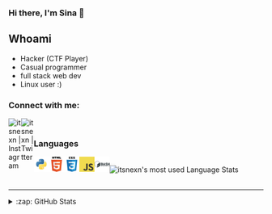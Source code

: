 ### Hi there, I'm Sina 👋

## Whoami
- Hacker (CTF Player)
- Casual programmer
- full stack web dev
- Linux user :)


### Connect with me:

[<img align="left" alt="itsnexn | Instagram" width="25px" src="https://cdn.jsdelivr.net/npm/simple-icons@v3/icons/instagram.svg" />][instagram]
[<img align="left" alt="itsnexn | Twitter" width="25px" src="https://theshillongtimes.com/wp-content/uploads/2020/10/twitter-logo.png" />][Twitter]

<br />

### Languages

<img align="left" alt="Python" width="30px" src="https://raw.githubusercontent.com/github/explore/80688e429a7d4ef2fca1e82350fe8e3517d3494d/topics/python/python.png" />
<img align="left" alt="HTML5" width="30px" src="https://raw.githubusercontent.com/github/explore/80688e429a7d4ef2fca1e82350fe8e3517d3494d/topics/html/html.png" />
<img align="left" alt="CSS3" width="30px" src="https://raw.githubusercontent.com/github/explore/80688e429a7d4ef2fca1e82350fe8e3517d3494d/topics/css/css.png" />
<img align="left" alt="JavaScript" width="30px" src="https://raw.githubusercontent.com/github/explore/80688e429a7d4ef2fca1e82350fe8e3517d3494d/topics/javascript/javascript.png" />
<img align="left" alt="Bash" width="30px" src="https://raw.githubusercontent.com/github/explore/80688e429a7d4ef2fca1e82350fe8e3517d3494d/topics/bash/bash.png" />
<br />
<img align="left" alt="itsnexn's most used Language Stats" src="https://github-readme-stats.vercel.app/api/top-langs/?username=anuraghazra&layout=compact" />

<br />
<br />

---
<details>
  <summary>:zap: GitHub Stats</summary>
  <img align="left" alt="itsnexn's GitHub Stats" src="https://github-readme-stats.vercel.app/api?username=itsnexn&show_icons=true&theme=radical" />
</details>


[instagram]: https://instagram.com/itsnexn
[Twitter]: https://twitter.com/itsnexn
